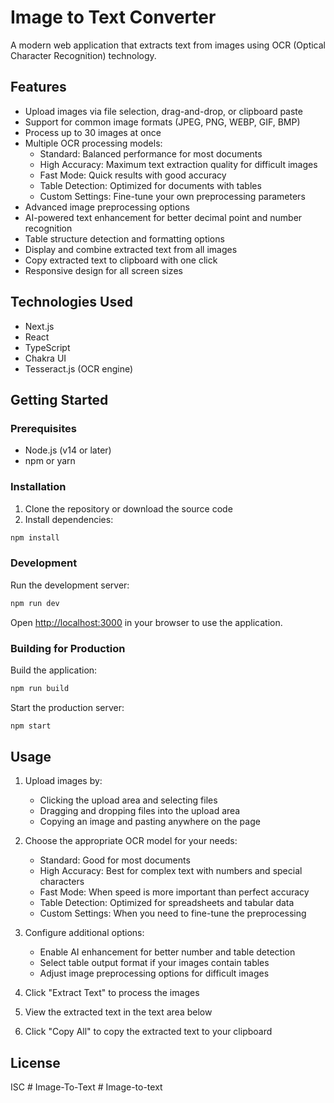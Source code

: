 # Image to Text Converter

A modern web application that extracts text from images using OCR (Optical Character Recognition) technology.

## Features

- Upload images via file selection, drag-and-drop, or clipboard paste
- Support for common image formats (JPEG, PNG, WEBP, GIF, BMP)
- Process up to 30 images at once
- Multiple OCR processing models:
  - Standard: Balanced performance for most documents
  - High Accuracy: Maximum text extraction quality for difficult images
  - Fast Mode: Quick results with good accuracy
  - Table Detection: Optimized for documents with tables
  - Custom Settings: Fine-tune your own preprocessing parameters
- Advanced image preprocessing options
- AI-powered text enhancement for better decimal point and number recognition
- Table structure detection and formatting options
- Display and combine extracted text from all images
- Copy extracted text to clipboard with one click
- Responsive design for all screen sizes

## Technologies Used

- Next.js
- React
- TypeScript
- Chakra UI
- Tesseract.js (OCR engine)

## Getting Started

### Prerequisites

- Node.js (v14 or later)
- npm or yarn

### Installation

1. Clone the repository or download the source code
2. Install dependencies:

```bash
npm install
```

### Development

Run the development server:

```bash
npm run dev
```

Open [http://localhost:3000](http://localhost:3000) in your browser to use the application.

### Building for Production

Build the application:

```bash
npm run build
```

Start the production server:

```bash
npm start
```

## Usage

1. Upload images by:
   - Clicking the upload area and selecting files
   - Dragging and dropping files into the upload area
   - Copying an image and pasting anywhere on the page

2. Choose the appropriate OCR model for your needs:
   - Standard: Good for most documents
   - High Accuracy: Best for complex text with numbers and special characters
   - Fast Mode: When speed is more important than perfect accuracy
   - Table Detection: Optimized for spreadsheets and tabular data
   - Custom Settings: When you need to fine-tune the preprocessing

3. Configure additional options:
   - Enable AI enhancement for better number and table detection
   - Select table output format if your images contain tables
   - Adjust image preprocessing options for difficult images

4. Click "Extract Text" to process the images

5. View the extracted text in the text area below

6. Click "Copy All" to copy the extracted text to your clipboard

## License

ISC #   I m a g e - T o - T e x t  
 #   I m a g e - t o - t e x t  
 